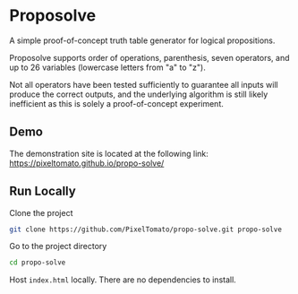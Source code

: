 # Proposolve

A simple proof-of-concept truth table generator for logical propositions.

Proposolve supports order of operations, parenthesis, seven operators, and up to 26 variables (lowercase letters from "a" to "z").

Not all operators have been tested sufficiently to guarantee all inputs will produce the correct outputs, and the underlying algorithm is still likely inefficient as this is solely a proof-of-concept experiment.

## Demo
The demonstration site is located at the following link: https://pixeltomato.github.io/propo-solve/

## Run Locally

Clone the project

```bash
git clone https://github.com/PixelTomato/propo-solve.git propo-solve
```

Go to the project directory

```bash
cd propo-solve
```

Host `index.html` locally. There are no dependencies to install.
